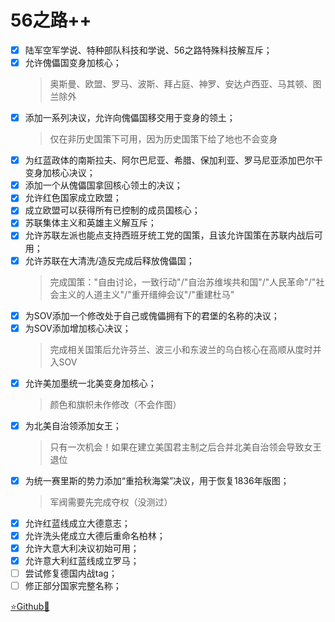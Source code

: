 # 56之路++

- [x] 陆军空军学说、特种部队科技和学说、56之路特殊科技解互斥；
- [x] 允许傀儡国变身加核心；
	> 奥斯曼、欧盟、罗马、波斯、拜占庭、神罗、安达卢西亚、马其顿、图兰除外
- [x] 添加一系列决议，允许向傀儡国移交用于变身的领土；
	> 仅在非历史国策下可用，因为历史国策下给了地也不会变身
- [x] 为红蓝政体的南斯拉夫、阿尔巴尼亚、希腊、保加利亚、罗马尼亚添加巴尔干变身加核心决议；
- [x] 添加一个从傀儡国拿回核心领土的决议；
- [x] 允许红色国家成立欧盟；
- [x] 成立欧盟可以获得所有已控制的成员国核心；
- [x] 苏联集体主义和英雄主义解互斥；
- [x] 允许苏联左派也能点支持西班牙统工党的国策，且该允许国策在苏联内战后可用；
- [x] 允许苏联在大清洗/造反完成后释放傀儡国；
	> 完成国策："自由讨论，一致行动"/"自治苏维埃共和国"/"人民革命"/"社会主义的人道主义"/"重开缙绅会议"/"重建杜马"
- [x] 为SOV添加一个修改处于自己或傀儡拥有下的君堡的名称的决议；
- [x] 为SOV添加增加核心决议；
	> 完成相关国策后允许芬兰、波三小和东波兰的乌白核心在高顺从度时并入SOV
- [x] 允许美加墨统一北美变身加核心；
	> 颜色和旗帜未作修改（不会作图）
- [x] 为北美自治领添加女王；
	> 只有一次机会！如果在建立美国君主制之后合并北美自治领会导致女王退位
- [x] 为统一赛里斯的势力添加“重拾秋海棠”决议，用于恢复1836年版图；
	> 军阀需要先完成夺权（没测过）
- [x] 允许红蓝线成立大德意志；
- [x] 允许洗头佬成立大德后重命名柏林；
- [x] 允许大意大利决议初始可用；
- [x] 允许意大利红蓝线成立罗马；
- [ ] 尝试修复德国内战tag；
- [ ] 修正部分国家完整名称；

[⭐Github🌟](https://github.com/Diadormu/r56_plus)